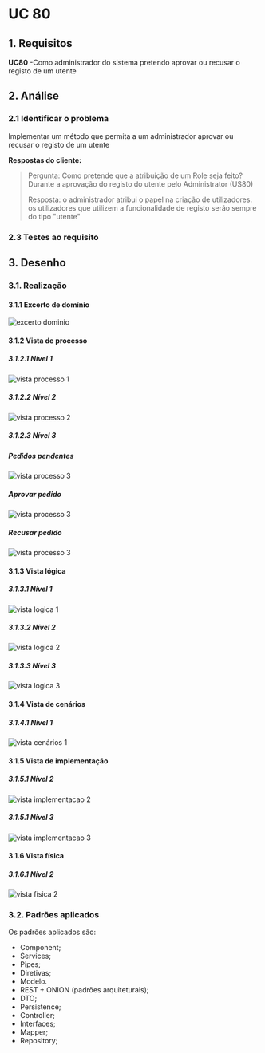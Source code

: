 # UC 80

## 1. Requisitos

**UC80** -Como administrador do sistema pretendo aprovar ou recusar o registo de um utente

## 2. Análise

### 2.1 Identificar o problema

Implementar um método que permita a um administrador aprovar ou recusar o registo de um utente

**Respostas do cliente:**

> Pergunta: Como pretende que a atribuição de um Role seja feito?
Durante a aprovação do registo do utente pelo Administrator (US80)
>
>Resposta: 
o administrador atribui o papel na criação de utilizadores.
os utilizadores que utilizem a funcionalidade de registo serão sempre do tipo "utente"


### 2.3 Testes ao requisito

## 3. Desenho

### 3.1. Realização

#### 3.1.1 Excerto de domínio

![excerto dominio](/authentication/DM.svg "authentication/DM.svg")

#### 3.1.2 Vista de processo

##### 3.1.2.1 Nível 1

![vista processo 1](../a&a/vp1.svg "Vista processo - nível 1")

##### 3.1.2.2 Nível 2

![vista processo 2](../a&a/vp2.svg "Vista processo - nível 2")

##### 3.1.2.3 Nível 3

##### Pedidos pendentes
![vista processo 3](./vp3_getPedidosPendentes.svg "Vista processo - nível 3 get Pedidos Pendentes")

##### Aprovar pedido
![vista processo 3](./vp3_aprovarPedido.svg "Vista processo - nível 3 aprovar Pedido")

##### Recusar pedido
![vista processo 3](./vp3_recusarPedido.svg "Vista processo - nível 3 recusar Pedido")


#### 3.1.3 Vista lógica

##### 3.1.3.1 Nível 1

![vista logica 1](/docs/logical_view/level1/vl1.svg "Vista lógica - nível 1")

##### 3.1.3.2 Nível 2

![vista logica 2](/docs/logical_view/sprint3/level2/VL2.svg "Vista lógica - nível 2")

##### 3.1.3.3 Nível 3

![vista logica 3](/docs/logical_view/sprint3/level3/UI.svg "Vista lógica - nível 3")

#### 3.1.4 Vista de cenários

##### 3.1.4.1 Nível 1

![vista cenários 1](/docs/scenario_view/level1/sv1.svg "Vista cenários - nível 1")

#### 3.1.5 Vista de implementação

##### 3.1.5.1 Nível 2

![vista implementacao 2](/docs/implementation_view/sprint3/iv2.svg "Vista implementação - nível 2")

##### 3.1.5.1 Nível 3

![vista implementacao 3](/docs/implementation_view/iv3.svg "Vista implementação - nível 3")

#### 3.1.6 Vista física

##### 3.1.6.1 Nível 2

![vista física 2](/docs/physical_view/level2/sprint3/VF2.svg "Vista física - nível 2")

### 3.2. Padrões aplicados

Os padrões aplicados são:

- Component;
- Services;
- Pipes;
- Diretivas;
- Modelo.
- REST + ONION (padrões arquiteturais);
- DTO;
- Persistence;
- Controller;
- Interfaces;
- Mapper;
- Repository;

